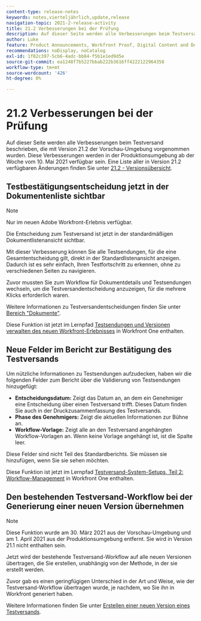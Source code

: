 ```yaml
---
content-type: release-notes
keywords: notes,vierteljährlich,update,release
navigation-topic: 2021-2-release-activity
title: 21.2 Verbesserungen bei der Prüfung
description: Auf dieser Seite werden alle Verbesserungen beim Testversand beschrieben, die mit Version 21.2 der Vorschau-Umgebung vorgenommen wurden. Diese Verbesserungen werden in der Produktionsumgebung ab der Woche vom 10. Mai 2021 verfügbar sein. Eine Liste aller in Version 21.2 verfügbaren Änderungen finden Sie in der Versionshinweise 21.2 .
author: Luke
feature: Product Announcements, Workfront Proof, Digital Content and Documents
recommendations: noDisplay, noCatalog
exl-id: 1f82c397-5cb6-4adc-bb84-f5b1e1ed9d5e
source-git-commit: ea1248f7b5227bbab222b3616ff4222122964358
workflow-type: tm+mt
source-wordcount: '426'
ht-degree: 0%

---
```


# 21.2 Verbesserungen bei der Prüfung

Auf dieser Seite werden alle Verbesserungen beim Testversand beschrieben, die mit Version 21.2 der Vorschau-Umgebung vorgenommen wurden. Diese Verbesserungen werden in der Produktionsumgebung ab der Woche vom 10. Mai 2021 verfügbar sein. Eine Liste aller in Version 21.2 verfügbaren Änderungen finden Sie unter [21.2 - Versionsübersicht](../../../product-announcements/product-releases/21.2-release-activity/21-2-release-overview.md).

## Testbestätigungsentscheidung jetzt in der Dokumentenliste sichtbar

>[!NOTE]
>
>Nur im neuen Adobe Workfront-Erlebnis verfügbar.

Die Entscheidung zum Testversand ist jetzt in der standardmäßigen Dokumentlistenansicht sichtbar.

Mit dieser Verbesserung können Sie alle Testsendungen, für die eine Gesamtentscheidung gilt, direkt in der Standardlistenansicht anzeigen. Dadurch ist es sehr einfach, Ihren Testfortschritt zu erkennen, ohne zu verschiedenen Seiten zu navigieren.

Zuvor mussten Sie zum Workflow für Dokumentdetails und Testsendungen wechseln, um die Testversandentscheidung anzuzeigen, für die mehrere Klicks erforderlich waren.

Weitere Informationen zu Testversandentscheidungen finden Sie unter [Bereich &quot;Dokumente&quot;](../../../documents/managing-documents/documents-area.md).

Diese Funktion ist jetzt im Lernpfad [Testsendungen und Versionen verwalten des neuen Workfront-Erlebnisses](https://one.workfront.com/s/learningpath3/manage-proofs-and-versions-in-the-new-workfront-experience-MCPBYNLTQSS5H4NG7C27IPCVR5YA) in Workfront One enthalten.

## Neue Felder im Bericht zur Bestätigung des Testversands

Um nützliche Informationen zu Testsendungen aufzudecken, haben wir die folgenden Felder zum Bericht über die Validierung von Testsendungen hinzugefügt:

* **Entscheidungsdatum:** Zeigt das Datum an, an dem ein Genehmiger eine Entscheidung über einen Testversand trifft. Dieses Datum finden Sie auch in der Druckzusammenfassung des Testversands.
* **Phase des Genehmigers:** Zeigt die aktuellen Informationen zur Bühne an.
* **Workflow-Vorlage:** Zeigt alle an den Testversand angehängten Workflow-Vorlagen an. Wenn keine Vorlage angehängt ist, ist die Spalte leer.

Diese Felder sind nicht Teil des Standardberichts. Sie müssen sie hinzufügen, wenn Sie sie sehen möchten.

Diese Funktion ist jetzt im Lernpfad [Testversand-System-Setups, Teil 2: Workflow-Management](https://one.workfront.com/s/learningpath3/proof-system-setups-part-2-workflow-management-MCKUF6NTIJ6BGMXHBCXXX6NN53EA) in Workfront One enthalten.

## Den bestehenden Testversand-Workflow bei der Generierung einer neuen Version übernehmen

>[!NOTE]
>
>Diese Funktion wurde am 30. März 2021 aus der Vorschau-Umgebung und am 1. April 2021 aus der Produktionsumgebung entfernt. Sie wird in Version 21.1 nicht enthalten sein.

Jetzt wird der bestehende Testversand-Workflow auf alle neuen Versionen übertragen, die Sie erstellen, unabhängig von der Methode, in der sie erstellt werden.

Zuvor gab es einen geringfügigen Unterschied in der Art und Weise, wie der Testversand-Workflow übertragen wurde, je nachdem, wo Sie ihn in Workfront generiert haben.

Weitere Informationen finden Sie unter [Erstellen einer neuen Version eines Testversands](../../../review-and-approve-work/proofing/managing-proofs-within-workfront/create-new-proof-version.md).
